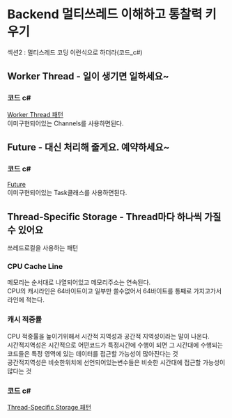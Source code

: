 # Backend 멀티쓰레드 이해하고 통찰력 키우기  
섹션2 : 멀티스레드 코딩 이런식으로 하더라(코드_c#)  

## Worker Thread - 일이 생기면 일하세요~
### 코드 c#  
[Worker Thread 패턴](https://github.com/myc0058/multi-thread/blob/master/src/Section9.cs)    
이미구현되어있는 Channels를 사용하면된다.  

## Future - 대신 처리해 줄게요. 예약하세요~
### 코드 c#  
[Future](https://github.com/myc0058/multi-thread/blob/master/src/Section10.cs)    
이미구현되어있는 Task클래스를 사용하면된다.  

## Thread-Specific Storage - Thread마다 하나씩 가질 수 있어요
쓰레드로컬을 사용하는 패턴  
### CPU Cache Line
메모리는 순서대로 나열되어있고 메모리주소는 연속된다.  
CPU의 캐시라인은 64바이트이고 일부만 쓸수없어서 64바이트를 통째로 가지고가서 라인에 적는다.  

### 캐시 적중률
CPU 적중률을 높이기위해서 시간적 지역성과 공간적 지역성이라는 말이 나온다.  
시간적지역성은 시간적으로 어떤코드가 특정시간에 수행이 되면 그 시간대에 수행되는 코드들은 특정 영역에 있는 데이터를 접근할 가능성이 많아진다는 것  
공간적지역성은 비슷한위치에 선언되어있는변수들은 비슷한 시간대에 접근할 가능성이 많다는 것  

 ### 코드 c#  
[Thread-Specific Storage 패턴](https://github.com/myc0058/multi-thread/blob/master/src/Section11.cs)    